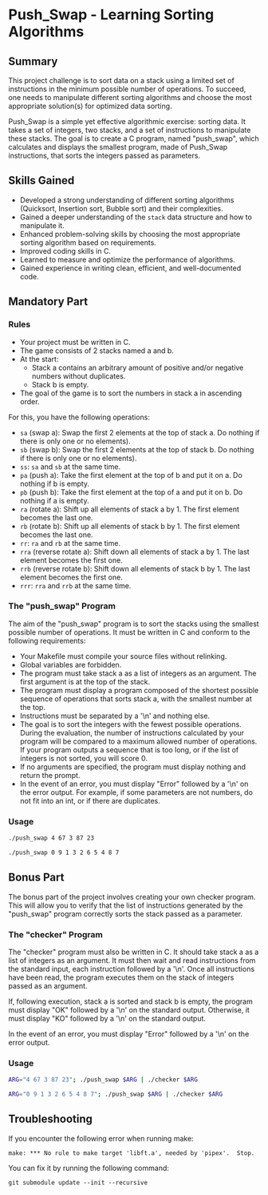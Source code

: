 # Push_Swap - Learning Sorting Algorithms

## Summary

This project challenge is to sort data on a stack using a limited set of instructions in the minimum possible number of operations. To succeed, one needs to manipulate different sorting algorithms and choose the most appropriate solution(s) for optimized data sorting.

Push_Swap is a simple yet effective algorithmic exercise: sorting data. It takes a set of integers, two stacks, and a set of instructions to manipulate these stacks. The goal is to create a C program, named "push_swap", which calculates and displays the smallest program, made of Push_Swap instructions, that sorts the integers passed as parameters.

## Skills Gained

- Developed a strong understanding of different sorting algorithms (Quicksort, Insertion sort, Bubble sort) and their complexities.
- Gained a deeper understanding of the `stack` data structure and how to manipulate it.
- Enhanced problem-solving skills by choosing the most appropriate sorting algorithm based on requirements.
- Improved coding skills in C.
- Learned to measure and optimize the performance of algorithms.
- Gained experience in writing clean, efficient, and well-documented code.

## Mandatory Part

### Rules

- Your project must be written in C.
- The game consists of 2 stacks named a and b.
- At the start:
    - Stack a contains an arbitrary amount of positive and/or negative numbers without duplicates.
    - Stack b is empty.
- The goal of the game is to sort the numbers in stack a in ascending order.

For this, you have the following operations:

- `sa` (swap a): Swap the first 2 elements at the top of stack a. Do nothing if there is only one or no elements).
- `sb` (swap b): Swap the first 2 elements at the top of stack b. Do nothing if there is only one or no elements).
- `ss`: `sa` and `sb` at the same time.
- `pa` (push a): Take the first element at the top of b and put it on a. Do nothing if b is empty.
- `pb` (push b): Take the first element at the top of a and put it on b. Do nothing if a is empty.
- `ra` (rotate a): Shift up all elements of stack a by 1. The first element becomes the last one.
- `rb` (rotate b): Shift up all elements of stack b by 1. The first element becomes the last one.
- `rr`: `ra` and `rb` at the same time.
- `rra` (reverse rotate a): Shift down all elements of stack a by 1. The last element becomes the first one.
- `rrb` (reverse rotate b): Shift down all elements of stack b by 1. The last element becomes the first one.
- `rrr`: `rra` and `rrb` at the same time.

### The "push_swap" Program

The aim of the "push_swap" program is to sort the stacks using the smallest possible number of operations. It must be written in C and conform to the following requirements:

- Your Makefile must compile your source files without relinking.
- Global variables are forbidden.
- The program must take stack a as a list of integers as an argument. The first argument is at the top of the stack.
- The program must display a program composed of the shortest possible sequence of operations that sorts stack a, with the smallest number at the top.
- Instructions must be separated by a '\n' and nothing else.
- The goal is to sort the integers with the fewest possible operations. During the evaluation, the number of instructions calculated by your program will be compared to a maximum allowed number of operations. If your program outputs a sequence that is too long, or if the list of integers is not sorted, you will score 0.
- If no arguments are specified, the program must display nothing and return the prompt.
- In the event of an error, you must display "Error" followed by a '\n' on the error output. For example, if some parameters are not numbers, do not fit into an int, or if there are duplicates.

### Usage

```bash
./push_swap 4 67 3 87 23
```

```bash
./push_swap 0 9 1 3 2 6 5 4 8 7
```

## Bonus Part

The bonus part of the project involves creating your own checker program. This will allow you to verify that the list of instructions generated by the "push_swap" program correctly sorts the stack passed as a parameter.

### The "checker" Program

The "checker" program must also be written in C. It should take stack a as a list of integers as an argument. It must then wait and read instructions from the standard input, each instruction followed by a '\n'. Once all instructions have been read, the program executes them on the stack of integers passed as an argument.

If, following execution, stack a is sorted and stack b is empty, the program must display "OK" followed by a '\n' on the standard output. Otherwise, it must display "KO" followed by a '\n' on the standard output.

In the event of an error, you must display "Error" followed by a '\n' on the error output.

### Usage

```bash
ARG="4 67 3 87 23"; ./push_swap $ARG | ./checker $ARG
```

```bash
ARG="0 9 1 3 2 6 5 4 8 7"; ./push_swap $ARG | ./checker $ARG
```
## Troubleshooting

If you encounter the following error when running make:

```shell
make: *** No rule to make target 'libft.a', needed by 'pipex'.  Stop.

```

You can fix it by running the following command:

```shell
git submodule update --init --recursive

```
